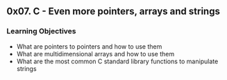 ## 0x07. C - Even more pointers, arrays and strings

### Learning Objectives

- What are pointers to pointers and how to use them 
- What are multidimensional arrays and how to use them 
- What are the most common C standard library functions to manipulate strings
